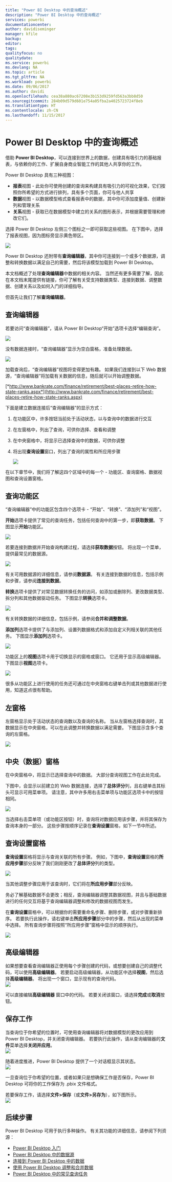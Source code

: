 ```yaml
---
title: "Power BI Desktop 中的查询概述"
description: "Power BI Desktop 中的查询概述"
services: powerbi
documentationcenter: 
author: davidiseminger
manager: kfile
backup: 
editor: 
tags: 
qualityfocus: no
qualitydate: 
ms.service: powerbi
ms.devlang: NA
ms.topic: article
ms.tgt_pltfrm: NA
ms.workload: powerbi
ms.date: 09/06/2017
ms.author: davidi
ms.openlocfilehash: cea38a880ac67208e3b153d9259fd563a3bb8d50
ms.sourcegitcommit: 284b09d579d601e754a05fba2a4025723724f8eb
ms.translationtype: HT
ms.contentlocale: zh-CN
ms.lasthandoff: 11/15/2017
---
```

# <a name="query-overview-in-power-bi-desktop"></a>Power BI Desktop 中的查询概述
借助 **Power BI Desktop**，可以连接到世界上的数据，创建具有吸引力的基础报表，与依赖你的工作、扩展自身商业智能工作的其他人共享你的工作。

Power BI Desktop 具有三种视图：

* **报表**视图 - 此处你可使用创建的查询来构建具有吸引力的可视化效果，它们按照你所希望的方式进行排列，具有多个页面，你可与他人共享
* **数据**视图 - 以数据模型格式查看报表中的数据，其中你可添加度量值、创建新列和管理关系
* **关系**视图 - 获取已在数据模型中建立的关系的图形表示，并根据需要管理和修改它们。

选择 Power BI Desktop 左侧三个图标之一即可获取这些视图。 在下图中，选择了报表视图，因为图标旁显示黄色带区。  

![](media/desktop-query-overview/queryoverview_viewicons.png)

Power BI Desktop 还附带有**查询编辑器**，其中你可连接到一个或多个数据源，调整和转换数据以满足自己的需要，然后将该模型加载到 Power BI Desktop。

本文档概述了处理**查询编辑器**中数据的相关内容。 当然还有更多需要了解，因此在本文档末尾提供有链接，你可了解有关受支持数据类型、连接到数据、调整数据、创建关系以及如何入门的详细指导。

但首先让我们了解**查询编辑器**。

## <a name="the-query-editor"></a>查询编辑器
若要访问“查询编辑器”，请从 Power BI Desktop“开始”选项卡选择“编辑查询”。  

![](media/desktop-query-overview/queryoverview_queryview.png)

没有数据连接时，“查询编辑器”显示为空白窗格，准备处理数据。  

![](media/desktop-query-overview/queryoverview_blankpane.png)

加载查询后，“查询编辑器”视图将变得更加有趣。 如果我们连接到以下 Web 数据源，“查询编辑器”将加载有关数据的信息，随后就可以开始调整数据。

[*http://www.bankrate.com/finance/retirement/best-places-retire-how-state-ranks.aspx*](http://www.bankrate.com/finance/retirement/best-places-retire-how-state-ranks.aspx)

下面是建立数据连接后“查询编辑器”的显示方式：

1. 在功能区中，许多按钮当前处于活动状态，以与查询中的数据进行交互
2. 在左窗格中，列出了查询，可供你选择、查看和调整
3. 在中央窗格中，将显示已选择查询中的数据，可供你调整
4. 将出现**查询设置**窗口，列出了查询的属性和所应用步骤  
   
   ![](media/desktop-query-overview/queryoverview_withdataconnection.png)

在以下章节中，我们将了解这四个区域中的每一个 - 功能区、查询窗格、数据视图和查询设置窗格。

## <a name="the-query-ribbon"></a>查询功能区
“查询编辑器”中的功能区包含四个选项卡 - “开始”、“转换”、“添加列”和“视图”。

**开始**选项卡提供了常见的查询任务，包括任何查询中的第一步，即**获取数据**。 下图显示**开始**功能区。  

![](media/desktop-query-overview/queryoverview_ribbon.png)

若要连接到数据并开始查询构建过程，请选择**获取数据**按钮。 将出现一个菜单，提供最常见的数据源。  

![](media/desktop-query-overview/queryoverview_getdatamenu.png)

有关可用数据源的详细信息，请参阅**数据源**。 有关连接到数据的信息，包括示例和步骤，请参阅**连接到数据**。

**转换**选项卡提供了对常见数据转换任务的访问，如添加或删除列、更改数据类型、拆分列和其他数据驱动任务。 下图显示**转换**选项卡。  

![](media/desktop-query-overview/queryoverview_transformribbon.png)

有关转换数据的详细信息，包括示例，请参阅**合并和调整数据**。

**添加列**选项卡提供了与添加列、设置列数据格式和添加自定义列相关联的其他任务。 下图显示**添加列**选项卡。  

![](media/desktop-query-overview/queryoverview_addcolumnribbon.png)

功能区上的**视图**选项卡用于切换显示的窗格或窗口。 它还用于显示高级编辑器。 下图显示**视图**选项卡。  

![](media/desktop-query-overview/queryoverview_viewribbon.png)

很多从功能区上进行使用的任务还可通过在中央窗格右键单击列或其他数据进行使用，知道这点很有帮助。

## <a name="the-left-pane"></a>左窗格
左窗格显示处于活动状态的查询数以及查询的名称。 当从左窗格选择查询时，其数据显示在中央窗格，可以在此调整并转换数据以满足需要。 下图显示含多个查询的左窗格。  

![](media/desktop-query-overview/queryoverview_theleftpane.png)

## <a name="the-center-data-pane"></a>中央（数据）窗格
在中央窗格中，将显示已选择查询中的数据。 大部分查询视图工作在此处完成。

下图中，会显示以前建立的 Web 数据连接，选择了**总体评分**列，且右键单击其标头可显示可用菜单项。 请注意，其中许多用右击菜单项与功能区选项卡中的按钮相同。  

![](media/desktop-query-overview/queryoverview_thecenterpane.png)

当选择右击菜单项（或功能区按钮）时，查询将对数据应用该步骤，并将其保存为查询本身的一部分。 这些步骤按顺序记录在**查询设置**窗格，如下一节中所述。  

## <a name="the-query-settings-pane"></a>查询设置窗格
**查询设置**窗格将显示与查询关联的所有步骤。 例如，下图中，**查询设置**窗格的**所应用步骤**部分反映了我们刚刚更改了**总体评分**列的类型。

![](media/desktop-query-overview/queryoverview_querysettingspane.png)

当其他调整步骤应用于该查询时，它们将在**所应用步骤**部分反映。

务必了解基础数据不会更改；相反，查询编辑器调整其数据视图，并且与基础数据进行的任何交互将基于查询编辑器调整和修改的数据视图而发生。

在**查询设置**窗格中，可以根据你的需要重命名步骤、删除步骤，或对步骤重新排序。 若要执行此操作，请右键单击**所应用步骤**部分中的步骤，然后从出现的菜单中选择。 所有查询步骤将按照“所应用步骤”窗格中显示的顺序执行。

![](media/desktop-query-overview/queryoverview_querysettings_rename.png)

## <a name="the-advanced-editor"></a>高级编辑器
如果想要查看查询编辑器正使用每个步骤创建的代码，或想要创建自己的调整代码，可以使用**高级编辑器**。 若要启动高级编辑器，从功能区中选择**视图**，然后选择**高级编辑器**。 将出现一个窗口，显示现有的查询代码。  
![](media/desktop-query-overview/queryoverview_advancededitor.png)

可以直接编辑**高级编辑器** 窗口中的代码。 若要关闭该窗口，请选择**完成**或**取消**按钮。  

## <a name="saving-your-work"></a>保存工作
当查询位于你希望的位置时，可使用查询编辑器将对数据模型的更改应用到 Power BI Desktop，并关闭查询编辑器。 若要执行此操作，请从查询编辑器的**文件**菜单选择**关闭并应用**。  
![](media/desktop-query-overview/queryoverview_closenload.png)

随着进度推进，Power BI Desktop 提供了一个对话框显示其状态。  
![](media/desktop-query-overview/queryoverview_loading.png)

一旦查询位于你希望的位置，或者如果只是想确保工作是否保存，Power BI Desktop 可将你的工作保存为 .pbix 文件格式。

若要保存工作，请选择**文件\>保存**（或**文件\>另存为**），如下图所示。  
![](media/desktop-query-overview/queryoverview_savework.png)

## <a name="next-steps"></a>后续步骤
Power BI Desktop 可用于执行多种操作。 有关其功能的详细信息，请参阅下列资源：

* [Power BI Desktop 入门](desktop-getting-started.md)
* [Power BI Desktop 中的数据源](desktop-data-sources.md)
* [连接到 Power BI Desktop 中的数据](desktop-connect-to-data.md)
* [使用 Power BI Desktop 调整和合并数据](desktop-shape-and-combine-data.md)
* [Power BI Desktop 中的常见查询任务](desktop-common-query-tasks.md)   

